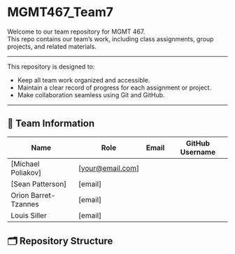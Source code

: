 # MGMT467_Team7

Welcome to our team repository for MGMT 467.  
This repo contains our team’s work, including class assignments, group projects, and related materials.

---
This repository is designed to:
- Keep all team work organized and accessible.
- Maintain a clear record of progress for each assignment or project.
- Make collaboration seamless using Git and GitHub.
---

## 👥 Team Information

| Name | Role | Email | GitHub Username |
|------|------|--------|----------------|
| [Michael Poliakov] | [your@email.com] |
| [Sean Patterson] | [email] | 
| Orion Barret-Tzannes | [email] | 
| Louis Siller | [email] | 


## 🗂️ Repository Structure
